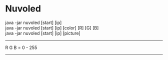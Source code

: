 # Nuvoled
java -jar nuvoled [start] [ip]  
java -jar nuvoled [start] [ip] [color] [R] [G] [B]  
java -jar nuvoled [start] [ip] [picture]
<br />
***
R G B = 0 - 255
***